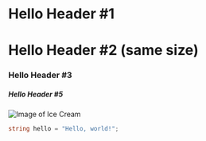 # Hello Header #1
# Hello Header #2 (same size)
### Hello Header #3
##### Hello Header #5

![Image of Ice Cream](https://sp.yimg.com/ib/th?id=OIP.A_dZzqkXuVZM7Scw002skgHaHa&pid=Api&w=148&h=148&c=7&rs=1)

``` csharp
string hello = "Hello, world!";
```
